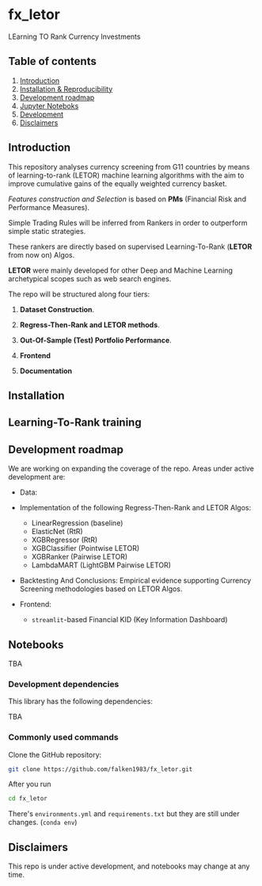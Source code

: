 # fx_letor
LEarning TO Rank Currency Investments

## Table of contents
1. [Introduction](#introduction)
2. [Installation & Reproducibility](#installation)
3. [Development roadmap](#development-roadmap)
4. [Jupyter Noteboks](#notebooks)
5. [Development](#development)
6. [Disclaimers](#disclaimers)

## Introduction

This repository analyses currency screening from G11 countries by means of learning-to-rank (LETOR) machine learning algorithms with the aim to improve cumulative gains of the equally weighted currency basket.

_Features construction and Selection_ is based on **PMs** (Financial Risk and Performance Measures).

Simple Trading Rules will be inferred from Rankers in order to outperform simple static strategies.

These rankers are directly based on supervised Learning-To-Rank (**LETOR** from now on) Algos.

**LETOR** were mainly developed for other Deep and Machine Learning archetypical scopes such as web search engines.

The repo will be structured along four tiers:

1. **Dataset Construction**.

2. **Regress-Then-Rank and LETOR methods**.

3. **Out-Of-Sample (Test) Portfolio Performance**.

4. **Frontend**

5. **Documentation**

## Installation

## Learning-To-Rank training

## Development roadmap

We are working on expanding the coverage of the repo. Areas under active development are:

  * Data: 
  * Implementation of the following Regress-Then-Rank and LETOR Algos:
      * LinearRegression (baseline)
      * ElasticNet (RtR)
      * XGBRegressor (RtR)
      * XGBClassifier (Pointwise LETOR)      
      * XGBRanker (Pairwise LETOR)
      * LambdaMART (LightGBM Pairwise LETOR)
      
  * Backtesting And Conclusions: Empirical evidence supporting Currency Screening methodologies based on LETOR Algos.
  * Frontend:
      * `streamlit`-based Financial KID (Key Information Dashboard)

## Notebooks

TBA

### Development dependencies

This library has the following dependencies:

TBA

### Commonly used commands

Clone the GitHub repository:

```sh
git clone https://github.com/falken1983/fx_letor.git
```

After you run

```sh
cd fx_letor

```

There's `environments.yml` and `requirements.txt` but they are still under changes. (`conda env`)

## Disclaimers

This repo is under active development, and notebooks may change at any time.
